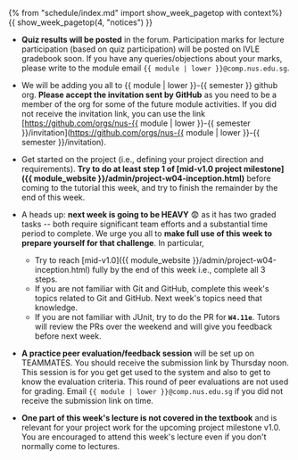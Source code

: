 {% from "schedule/index.md" import show_week_pagetop with context%}
{{ show_week_pagetop(4, "notices") }}

* **Quiz results will be posted** in the forum. Participation marks for lecture participation (based on quiz participation) will be posted on IVLE gradebook soon. If you have any queries/objections about your marks, please write to the module email `{{ module | lower }}@comp.nus.edu.sg`.

* We will be adding you all to {{ module | lower }}-{{ semester }} github org. **Please accept the invitation sent by GitHub** as you need to be a member of the org for some of the future module activities. If you did not receive the invitation link, you can use the link [https://github.com/orgs/nus-{{ module | lower }}-{{ semester }}/invitation](https://github.com/orgs/nus-{{ module | lower }}-{{ semester }}/invitation).

* Get started on the project (i.e., defining your project direction and requirements). **Try to do at least step 1 of [mid-v1.0 project milestone]({{ module_website }}/admin/project-w04-inception.html)** before coming to the tutorial this week, and try to finish the remainder by the end of this week.

* A heads up: **next week is going to be HEAVY** 😨 as it has two graded tasks -- both require significant team efforts and a substantial time period to complete. We urge you all to **make full use of this week to prepare yourself for that challenge**. In particular,
  * Try to reach [mid-v1.0]({{ module_website }}/admin/project-w04-inception.html) fully by the end of this week i.e., complete all 3 steps.
  * If you are not familiar with Git and GitHub, complete this week's topics related to Git and GitHub. Next week's topics need that knowledge.
  * If you are not familiar with JUnit, try to do the PR for **`W4.11e`**. Tutors will review the PRs over the weekend and will give you feedback before next week.

* **A practice peer evaluation/feedback session** will be set up on TEAMMATES. You should receive the submission link by Thursday noon. This session is for you get get used to the system and also to get to know the evaluation criteria. This round of peer evaluations are not used for grading. Email `{{ module | lower }}@comp.nus.edu.sg` if you did not receive the submission link on time.

* **One part of this week's lecture is not covered in the textbook** and is relevant for your project work for the upcoming project milestone v1.0. You are encouraged to attend this week's lecture even if you don't normally come to lectures.
